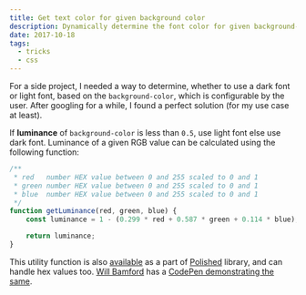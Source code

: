 ```yaml
---
title: Get text color for given background color
description: Dynamically determine the font color for given background-color
date: 2017-10-18
tags:
  - tricks
  - css
---
```


For a side project, I needed a way to determine, whether to use a dark font or light font, based on the `background-color`, which is configurable by the user. After googling for a while, I found a perfect solution (for my use case at least).

If **luminance** of `background-color` is less than `0.5`, use light font else use dark font. Luminance of a given RGB value can be calculated using the following function:

```js
/**
 * red   number HEX value between 0 and 255 scaled to 0 and 1
 * green number HEX value between 0 and 255 scaled to 0 and 1
 * blue  number HEX value between 0 and 255 scaled to 0 and 1
 */
function getLuminance(red, green, blue) {
	const luminance = 1 - (0.299 * red + 0.587 * green + 0.114 * blue);

	return luminance;
}
```

This utility function is also [available](https://polished.js.org/docs/#getluminance) as a part of [Polished](https://github.com/styled-components/polished) library, and can handle hex values too. [Will Bamford](https://codepen.io/WebSeed/) has a [CodePen demonstrating the same](https://codepen.io/WebSeed/pen/pvgqEq).
